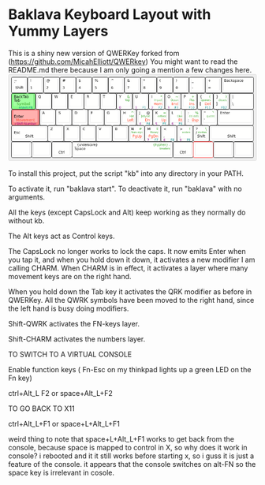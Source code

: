 # Baklava Keyboard Layout with Yummy Layers

This is a shiny new version of QWERKey forked from (https://github.com/MicahElliott/QWERkey)
You might want to read the README.md there because I am only going a mention a few changes here.
![keymap diagram](https://github.com/jganong/QWERkey/blob/master/keyboard-layout.png)

To install this project, put the script "kb" into any directory in your PATH.

To activate it, run "baklava start".  To deactivate it, run "baklava" with no arguments.

All the keys (except CapsLock and Alt) keep working as they normally do without kb.

The Alt keys act as Control keys.

The CapsLock no longer works to lock the caps. It now emits Enter when you tap it, and when 
you hold down it down, it activates a new modifier I am calling CHARM.
When CHARM is in effect, it activates a layer where many movement keys are on the right hand.

When you hold down the Tab key it activates the QRK modifier as before in QWERKey.
All the QWRK symbols have been moved to the right hand, since the left hand is busy doing modifiers.

Shift-QWRK activates the FN-keys layer.

Shift-CHARM activates the numbers layer.

TO SWITCH TO A VIRTUAL CONSOLE

Enable function keys ( Fn-Esc on my thinkpad lights up a green LED on the Fn
key)

ctrl+Alt_L F2      or     space+Alt_L+F2

TO GO BACK TO X11

ctrl+Alt_L+F1      or     space+L+Alt_L+F1

weird thing to note that space+L+Alt_L+F1 works to
get back from the console, because space is mapped
to control in X, so why does it work in console?
i rebooted and it it still works before starting x,
so i guss it is just a feature of the console.
it appears that the console switches on alt-FN so the space key is irrelevant in cosole.

